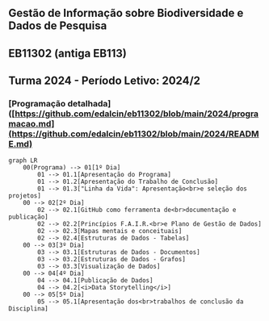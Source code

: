 ## Gestão de Informação sobre Biodiversidade e Dados de Pesquisa
## EB11302 (antiga EB113)
## Turma 2024 - Período Letivo: 2024/2

### [Programação detalhada]([https://github.com/edalcin/eb11302/blob/main/2024/programacao.md](https://github.com/edalcin/eb11302/blob/main/2024/README.md)

```mermaid
graph LR
    00(Programa) --> 01[1º Dia]
        01 --> 01.1[Apresentação do Programa]
        01 --> 01.2[Apresentação do Trabalho de Conclusão]
        01 --> 01.3["Linha da Vida": Apresentação<br>e seleção dos projetos]
    00 --> 02[2º Dia] 
        02 --> 02.1[GitHub como ferramenta de<br>documentação e publicação]
        02 --> 02.2[Princípios F.A.I.R.<br>e Plano de Gestão de Dados]
        02 --> 02.3[Mapas mentais e conceituais]
        02 --> 02.4[Estruturas de Dados - Tabelas]
    00 --> 03[3º Dia]
        03 --> 03.1[Estruturas de Dados - Documentos]
        03 --> 03.2[Estruturas de Dados - Grafos]
        03 --> 03.3[Visualização de Dados]
    00 --> 04[4º Dia]
        04 --> 04.1[Publicação de Dados]
        04 --> 04.2[<i>Data Storytelling</i>]
    00 --> 05[5º Dia]
        05 --> 05.1[Apresentação dos<br>trabalhos de conclusão da Disciplina]
```
